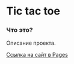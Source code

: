 # Tic tac toe

### Что это?
Описание проекта.


[Ссылка на сайт в Pages](https://thealekzzz.github.io/tic-tac-toe)